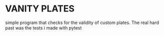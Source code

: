 
# VANITY PLATES
simple program that checks for the validity of custom plates. The real hard past was the tests i made with pytest